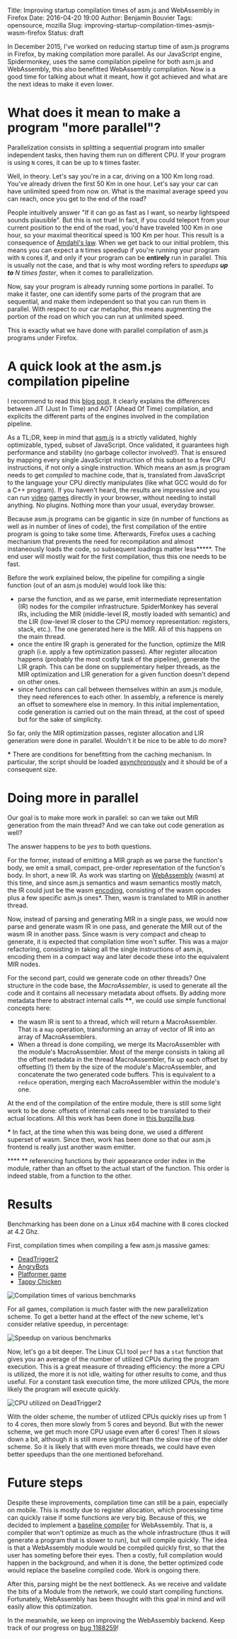 Title: Improving startup compilation times of asm.js and WebAssembly in Firefox
Date: 2016-04-20 19:00
Author: Benjamin Bouvier
Tags: opensource, mozilla
Slug: improving-startup-compilation-times-asmjs-wasm-firefox
Status: draft

In December 2015, I've worked on reducing startup time of asm.js programs in
Firefox, by making compilation more parallel. As our
JavaScript engine, Spidermonkey, uses the same compilation pipeline for both
asm.js and WebAssembly, this also benefitted WebAssembly compilation. Now is a
good time for talking about what it meant, how it got achieved and what are the
next ideas to make it even lower.

# What does it mean to make a program "more parallel"?

Parallelization consists in splitting a sequential program into smaller
independent tasks, then having them run on different CPU. If your program
is using `N` cores, it can be up to `N` times faster.

Well, in theory. Let's say you're in a car, driving on a 100 Km long road.
You've already driven the first 50 Km in one hour. Let's say your car can
have unlimited speed from now on. What is the maximal average speed you can
reach, once you get to the end of the road?

People intuitively answer "If it can go as fast as I want, so nearby lightspeed
sounds plausible". But this is not true! In fact, if you could teleport from
your current position to the end of the road, you'd have traveled 100 Km in one
hour, so your maximal theoritical speed is 100 Km per hour. This result is a
consequence of [Amdahl's law](https://en.wikipedia.org/wiki/Amdahl%27s_law).
When we get back to our initial problem, this means you can expect a `N` times
speedup if you're running your program with `N` cores if, and only if your
program can be **entirely** run in parallel. This is usually not the case, and
that is why most wording refers to *speedups **up to** N times faster*, when it
comes to parallelization.

Now, say your program is already running some portions in parallel. To make it
faster, one can identify some parts of the program that are sequential, and make
them independent so that you can run them in parallel. With respect to our car
metaphor, this means augmenting the portion of the road on which you can run at
unlimited speed.

This is exactly what we have done with parallel compilation of asm.js programs
under Firefox.

# A quick look at the asm.js compilation pipeline

I recommend to read this [blog
post](https://blog.mozilla.org/luke/2014/01/14/asm-js-aot-compilation-and-startup-performance/).
It clearly explains the differences between JIT (Just In Time) and AOT (Ahead
Of Time) compilation, and explicits the different parts of the engines involved
in the compilation pipeline.

As a TL;DR, keep in mind that [asm.js](http://asmjs.org/) is a strictly
validated, highly optimizable, typed, subset of JavaScript. Once
validated, it guarantees high performance and stability (no garbage collector
involved!). That is ensured by
mapping every single JavaScript instruction of this subset to a few CPU
instructions, if not only a single instruction. Which means an asm.js program needs to
get *compiled* to machine code, that is, translated from JavaScript to the
language your CPU directly manipulates (like what GCC would do for a C++
program). If you haven't heard, the results are impressive and you can run
[video](beta.unity3d.com/jonas/DT2/)
[games](https://www.unrealengine.com/html5) directly in your browser, without
needing to install anything. No plugins. Nothing more than your usual, everyday
browser.

Because asm.js programs can be gigantic in size (in number of functions as well
as in number of lines of code), the first compilation of the entire program is
going to take some time. Afterwards, Firefox uses a caching mechanism that
prevents the need for recompilation and almost instaneously loads the code, so
subsequent loadings matter less**\***. The end user will mostly wait for the
first compilation, thus this one needs to be fast.

Before the work explained below, the pipeline for compiling a single function
(out of an asm.js module) would look like this:

- parse the function, and as we parse, emit intermediate representation (IR)
  nodes for the compiler infrastructure. SpiderMonkey has several IRs,
  including the MIR (middle-level IR, mostly loaded with semantic) and the LIR
  (low-level IR closer to the CPU memory representation: registers, stack,
  etc.). The one generated here is the MIR. All of this happens on the main
  thread.
- once the entire IR graph is generated for the function, optimize the MIR graph
  (i.e. apply a few optimization passes). After register allocation happens
  (probably the most costly task of the pipeline), generate the LIR graph. This
  can be done on supplementary helper threads, as the MIR optimization and LIR
  generation for a given function doesn't depend on other ones.
- since functions can call between themselves within an asm.js module, they
  need references to each other. In assembly, a reference is merely an offset
  to somewhere else in memory. In this initial implementation, code generation
  is carried out on the main thread, at the cost of speed but for the sake of
  simplicity.

So far, only the MIR optimization passes, register allocation and LIR
generation were done in parallel. Wouldn't it be nice to be able to do more?

**\*** There are conditions for benefitting from the caching mechanism. In
particular, the script should be loaded
[asynchronously](https://developer.mozilla.org/en-US/docs/Games/Techniques/Async_scripts)
and it should be of a consequent size.

# Doing more in parallel

Our goal is to make more work in parallel: so can we take out MIR generation
from the main thread? And we can take out code generation as well?

The answer happens to be *yes* to both questions.

For the former, instead of emitting a MIR graph as we parse the function's
body, we emit a small, compact, pre-order representation of the function's
body. In short, a new IR. As work was starting on
[WebAssembly](https://github.com/webassembly/design) (wasm) at this time, and
since asm.js semantics and wasm semantics mostly match, the IR could just be
the wasm
[encoding](https://github.com/WebAssembly/design/blob/master/BinaryEncoding.md),
consisting of the wasm opcodes plus a few specific asm.js ones\*. Then, wasm
is translated to MIR in another thread.

Now, instead of parsing and generating MIR in a single pass, we would now parse
and generate wasm IR in one pass, and generate the MIR out of the wasm IR in
another pass. Since wasm is very compact and cheap to generate, it is expected
that compilation time won't suffer. This was a major refactoring, consisting
in taking all the single instructions of asm.js, encoding them in a compact way
and later decode these into the equivalent MIR nodes.

For the second part, could we generate code on other threads? One structure in
the code base, the *MacroAssembler*, is used to generate all the code and it
contains all necessary metadata about offsets. By adding more metadata there to
abstract internal calls **\*\***, we could use simple functional concepts
here:

- the wasm IR is sent to a thread, which will return a MacroAssembler. That
  is a `map` operation, transforming an array of vector of IR into an array of
  MacroAssemblers.
- When a thread is done compiling, we merge its MacroAssembler with the
  module's MacroAssembler. Most of the merge consists in taking all the offset
  metadata in the thread MacroAssembler, fix up each offset by offsetting (!)
  them by the size of the module's MacroAssembler, and concatenate the two
  generated code buffers. This is equivalent to a `reduce` operation, merging
  each MacroAssembler within the module's one.

At the end of the compilation of the entire module, there is still some light
work to be done: offsets of internal calls need to be translated to their
actual locations. All this work has been done in [this bugzilla
bug](https://bugzilla.mozilla.org/show_bug.cgi?id=1181612).

**\*** In fact, at the time when this was being done, we used a different
superset of wasm. Since then, work has been done so that our asm.js frontend is
really just another wasm emitter.

**\*\* ** referencing functions by their appearance order index in the module,
rather than an offset to the actual start of the function. This order is indeed
stable, from a function to the other.

# Results

Benchmarking has been done on a Linux x64 machine with 8 cores clocked at 4.2
Ghz.

First, compilation times when compiling a few asm.js massive games:

* [DeadTrigger2](http://beta.unity3d.com/jonas/DT2/)
* [AngryBots](http://beta.unity3d.com/jonas/AngryBots/)
* [Platformer game](https://github.com/lukewagner/PlatformerGamePacked)
* [Tappy Chicken](https://www.unrealengine.com/html5)

![Compilation times of various
benchmarks]({filename}/images/parallelization-times.png)

For all games, compilation is much faster with the new parallelization scheme.
To get a better hand at the effect of the new scheme, let's consider
relative speedup, in percentage:

![Speedup on various benchmarks]({filename}/images/parallelization-speedup.png)

Now, let's go a bit deeper. The Linux CLI tool `perf` has a `stat` function
that gives you an average of the number of utilized CPUs during the program
execution.  This is a great measure of threading efficiency: the more a CPU is
utilized, the more it is not idle, waiting for other results to come, and thus
useful. For a constant task execution time, the more utilized CPUs, the more
likely the program will execute quickly.

![CPU utilized on DeadTrigger2]({filename}/images/parallelization-cpu-utilized.png)

With the older scheme, the number of utilized CPUs quickly rises up from 1 to 4
cores, then more slowly from 5 cores and beyond. But with the newer scheme, we
get much more CPU usage even after 6 cores! Then it slows down a bit, although
it is still more significant than the slow rise of the older scheme. So it is
likely that with even more threads, we could have even better speedups than the
one mentioned beforehand.

# Future steps

Despite these improvements, compilation time can still be a pain, especially on
mobile. This is mostly due to register allocation, which processing time can
quickly raise if some functions are very big. Because of this, we decided to
implement a [baseline
compiler](https://bugzilla.mozilla.org/show_bug.cgi?id=1232205) for
WebAssembly. That is, a compiler that won't optimize as much as the whole
infrastructure (thus it will generate a program that is slower to run), but
will compile quickly. The idea is that a WebAssembly module would be compiled
quickly first, so that the user has someting before their eyes. Then a costly,
full compilation would happen in the background, and when it is done, the
better optimized code would replace the baseline compiled code. Work is
ongoing there.

After this, parsing might be the next bottleneck. As we receive and validate
the bits of a Module from the network, we could start compiling functions.
Fortunately, WebAssembly has been thought with this goal in mind and will
easily allow this optimization.

In the meanwhile, we keep on improving the WebAssembly backend. Keep track of
our progress on [bug
1188259](https://bugzilla.mozilla.org/show_bug.cgi?id=1188259)!
